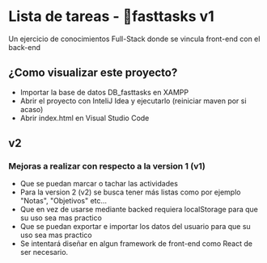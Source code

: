 # Lista de tareas - 📝fasttasks v1
Un ejercicio de conocimientos Full-Stack donde se vincula front-end con el back-end

## ¿Como visualizar este proyecto?
* Importar la base de datos DB_fasttasks en XAMPP
* Abrir el proyecto con InteliJ Idea y ejecutarlo (reiniciar maven por si acaso)
* Abrir index.html en Visual Studio Code

## v2

### Mejoras a realizar con respecto a la version 1 (v1)

* Que se puedan marcar o tachar las actividades
* Para la version 2 (v2) se busca tener más listas como por ejemplo "Notas", "Objetivos" etc...
* Que en vez de usarse mediante backed requiera localStorage para que su uso sea mas practico
* Que se puedan exportar e importar los datos del usuario para que su uso sea mas practico
* Se intentará diseñar en algun framework de front-end como React de ser necesario.

<br>
